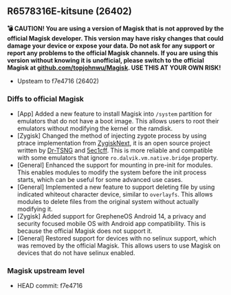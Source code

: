## R6578316E-kitsune (26402)

**💣 CAUTION! You are using a version of Magisk that is not approved by the official Magisk developer. This version may have risky changes that could damage your device or expose your data. Do not ask for any support or report any problems to the official Magisk channels. If you are using this version without knowing it is unofficial, please switch to the official Magisk at [github.com/topjohnwu/Magisk](https://github.com/topjohnwu/Magisk). USE THIS AT YOUR OWN RISK!**

- Upsteam to f7e4716 (26402)

### Diffs to official Magisk

- [App] Added a new feature to install Magisk into `/system` partition for emulators that do not have a boot image. This allows users to root their emulators without modifying the kernel or the ramdisk.
- [Zygisk] Changed the method of injecting zygote process by using ptrace implementation from [ZygiskNext](https://github.com/Dr-TSNG/ZygiskNext), it is an open source project written by [Dr-TSNG](https://github.com/Dr-TSNG/ZygiskNext) and [5ec1cff](https://github.com/5ec1cff). This is more reliable and compatible with some emulators that ignore `ro.dalvik.vm.native.bridge` property.
- [General] Enhanced the support for mounting in pre-init for modules. This enables modules to modify the system before the init process starts, which can be useful for some advanced use cases.
- [General] Implemented a new feature to support deleting file by using indicated whiteout character device, similar to `overlayfs`. This allows modules to delete files from the original system without actually modifying it.
- [Zygisk] Added support for GrepheneOS Android 14, a privacy and security focused mobile OS with Android app compatibility. This is because the official Magisk does not support it.
- [General] Restored support for devices with no selinux support, which was removed by the official Magisk. This allows users to use Magisk on devices that do not have selinux enabled.

### Magisk upstream level

- HEAD commit: f7e4716